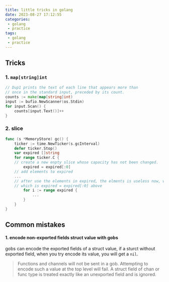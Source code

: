 ```yaml
---
title: little tricks in golang
date: 2023-08-27 17:12:55
categories:
 - golang
 - practice
tags:
 - golang
 - practice
---
```


## Tricks

### 1. `map[string]int`

```go
// Dup1 prints the text of each line that appears more than
// once in the standard input, preceded by its count.
counts := make(map[string]int)
input := bufio.NewScanner(os.Stdin)
for input.Scan() {
	counts[input.Text()]++
}
```

### 2. slice

```go
func (s *MemoryStore) gc() {
	ticker := time.NewTicker(s.gcInterval)
	defer ticker.Stop()
	var expired []string
	for range ticker.C {
    // create a new enpty slice whose capacity has not been changed.
		expired = expired[:0]
    // add elements to expired
    ...
    // after use the elements in expired, the elments is useless now, we can drop them
    // which is expired = expired[:0] above
		for i := range expired {
			...
		}
	}
}
```

## Common mistakes

#### 1. encode non-exported fields struct value with gobs

gobs can encode the exported fields of a struct value, if a sturct without exported field, when you try encode its value, you will get a `nil`. 

> Functions and channels will not be sent in a gob. Attempting to encode such a value at the top level will fail. A struct field of chan or func type is treated exactly like an unexported field and is ignored. 
